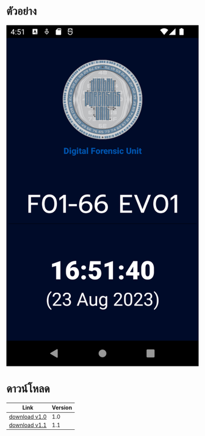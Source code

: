 # ตัวอย่าง
![Example](https://github.com/jaytrairat/android-current-time/raw/master/assets/image_v_1_1_v.png)


# ดาวน์โหลด
| Link                                                                                                          | Version |
|---------------------------------------------------------------------------------------------------------------|---------|
| [download v1.0](https://github.com/jaytrairat/android-current-time/raw/master/download/CurrentTime_V_1_0.apk) | 1.0     |
| [download v1.1](https://github.com/jaytrairat/android-current-time/raw/master/download/CurrentTime_V_1_1.apk) | 1.1     |

